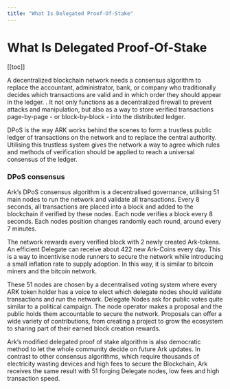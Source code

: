 ```yaml
---
title: "What Is Delegated Proof-Of-Stake"
---
```


# What Is Delegated Proof-Of-Stake

[[toc]]

A decentralized blockchain network needs a consensus algorithm to replace the accountant, administrator, bank, or company who traditionally decides which transactions are valid and in which order they should appear in the ledger. . It not only functions as a decentralized firewall to prevent attacks and manipulation, but also as a way to store verified transactions page-by-page - or block-by-block - into the distributed ledger.

DPoS is the way ARK works behind the scenes to form a trustless public ledger of transactions on the network and to replace the central authority. Utilising this trustless system gives the network a way to agree which rules and methods of verification should be applied to reach a universal consensus of the ledger.

### DPoS consensus
Ark’s DPoS consensus algorithm is a decentralised governance, utilising 51 main nodes to run the network and validate all transactions. Every 8 seconds, all transactions are placed into a block and added to the blockchain if verified by these nodes. Each node verifies a block every 8 seconds. Each nodes position changes randomly each round, around every 7 minutes.

The network rewards every verified block with 2 newly created Ark-tokens. An efficient Delegate can receive about 422 new Ark-Coins every day. This is a way to incentivise node runners to secure the network while introducing a small inflation rate to supply adoption. In this way, it is similar to bitcoin miners and the bitcoin network.

These 51 nodes are chosen by a decentralised voting system where every ARK token holder has a voice to elect which delegate nodes should validate transactions and run the network. Delegate Nodes ask for public votes quite similar to a political campaign. The node operator makes a proposal and the public holds them accountable to secure the network. Proposals can offer a wide variety of contributions, from creating a project to grow the ecosystem to sharing part of their earned block creation rewards.

Ark’s modified delegated proof of stake algorithm is also democratic method to let the whole community decide on future Ark updates. In contrast to other consensus algorithms, which require thousands of electricity wasting devices and high fees to secure the Blockchain, Ark receives the same result with 51 forging Delegate nodes, low fees and high transaction speed.
